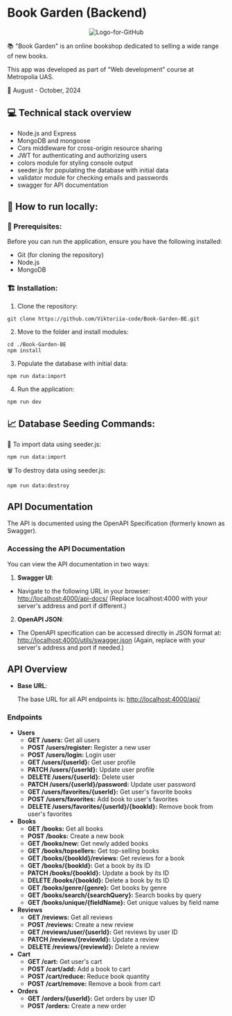 # Book Garden (Backend)

<p align="center">
  <img src="https://github.com/user-attachments/assets/96c7e321-7db7-4b11-8797-f6f41499e954" alt="Logo-for-GitHub">
</p>

:books: "Book Garden" is an online bookshop dedicated to selling a wide range of new books.

This app was developed as part of "Web development" course at Metropolia UAS.

📅 August - October, 2024

## :computer: Technical stack overview
- Node.js and Express
- MongoDB and mongoose
- Cors middleware for cross-origin resource sharing
- JWT for authenticating and authorizing users
- colors module for styling console output
- seeder.js for populating the database with initial data
- validator module for checking emails and passwords
- swagger for API documentation

## 🔧 How to run locally:

### 📌 Prerequisites:
Before you can run the application, ensure you have the following installed:
- Git (for cloning the repository)
- Node.js
- MongoDB

### 🏗️ Installation:
1) Clone the repository:
```
git clone https://github.com/Viktoriia-code/Book-Garden-BE.git
```

2) Move to the folder and install modules:
```
cd ./Book-Garden-BE
npm install
```

3) Populate the database with initial data:
```
npm run data:import
```

4) Run the application:
```
npm run dev
```

## :chart_with_upwards_trend: Database Seeding Commands:

:floppy_disk: To import data using seeder.js:
```
npm run data:import
```

🗑️ To destroy data using seeder.js:
```
npm run data:destroy
```

## API Documentation
The API is documented using the OpenAPI Specification (formerly known as Swagger).

### Accessing the API Documentation
You can view the API documentation in two ways:
1. **Swagger UI**:
- Navigate to the following URL in your browser:
[http://localhost:4000/api-docs/](http://localhost:4000/api-docs/) (Replace localhost:4000 with your server's address and port if different.)

2. **OpenAPI JSON**:
- The OpenAPI specification can be accessed directly in JSON format at:
[http://localhost:4000/utils/swagger.json](http://localhost:4000/api/swagger.json)
(Again, replace with your server's address and port if needed.)

## API Overview
- **Base URL**:

  The base URL for all API endpoints is: [http://localhost:4000/api/](http://localhost:4000/api/)

### Endpoints
- **Users**
    - **GET /users:** Get all users
    - **POST /users/register:** Register a new user
    - **POST /users/login:** Login user
    - **GET /users/{userId}:** Get user profile
    - **PATCH /users/{userId}:** Update user profile
    - **DELETE /users/{userId}:** Delete user
    - **PATCH /users/{userId}/password:** Update user password
    - **GET /users/favorites/{userId}:** Get user's favorite books
    - **POST /users/favorites:** Add book to user's favorites
    - **DELETE /users/favorites/{userId}/{bookId}:** Remove book from user's favorites
- **Books**
    - **GET /books:** Get all books
    - **POST /books:** Create a new book
    - **GET /books/new:** Get newly added books
    - **GET /books/topsellers:** Get top-selling books
    - **GET /books/{bookId}/reviews:** Get reviews for a book
    - **GET /books/{bookId}:** Get a book by its ID
    - **PATCH /books/{bookId}:** Update a book by its ID
    - **DELETE /books/{bookId}:** Delete a book by its ID
    - **GET /books/genre/{genre}:** Get books by genre
    - **GET /books/search/{searchQuery}:** Search books by query
    - **GET /books/unique/{fieldName}:** Get unique values by field name
- **Reviews**
    - **GET /reviews:** Get all reviews
    - **POST /reviews:** Create a new review
    - **GET /reviews/user/{userId}:** Get reviews by user ID
    - **PATCH /reviews/{reviewId}:** Update a review
    - **DELETE /reviews/{reviewId}:** Delete a review
- **Cart**
    - **GET /cart:** Get user's cart
    - **POST /cart/add:** Add a book to cart
    - **POST /cart/reduce:** Reduce book quantity
    - **POST /cart/remove:** Remove a book from cart
- **Orders**
    - **GET /orders/{userId}:** Get orders by user ID
    - **POST /orders:** Create a new order
